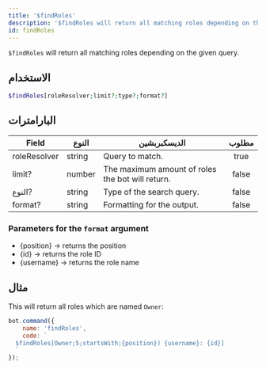 ```yaml
---
title: '$findRoles'
description: '$findRoles will return all matching roles depending on the given query.'
id: findRoles
---
```


`$findRoles` will return all matching roles depending on the given query.

## الاستخدام

```php
$findRoles[roleResolver;limit?;type?;format?]
```

## البارامترات

| Field        | النوع  | الديسكبربشين                                     | مطلوب |
| ------------ | ------ | ------------------------------------------------ |:-----:|
| roleResolver | string | Query to match.                                  | true  |
| limit?       | number | The maximum amount of roles the bot will return. | false |
| النوع?       | string | Type of the search query.                        | false |
| format?      | string | Formatting for the output.                       | false |

### Parameters for the `format` argument

* {position} -> returns the position
* {id} -> returns the role ID
* {username} -> returns the role name

## مثال

This will return all roles which are named `Owner`:

```javascript
bot.command({
    name: 'findRoles',
    code: `
  $findRoles[Owner;5;startsWith;{position}) {username}: {id}]
  `
});
```
